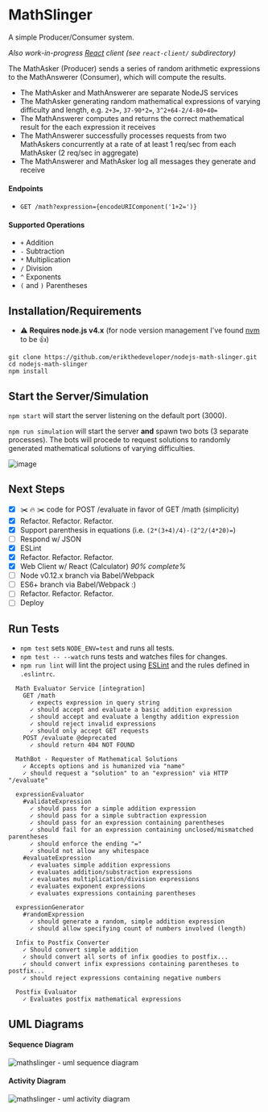 # MathSlinger

A simple Producer/Consumer system.

_Also work-in-progress [React](https://facebook.github.io/react/index.html) client (see `react-client/` subdirectory)_

The MathAsker (Producer) sends a series of random arithmetic expressions to the MathAnswerer (Consumer), which will compute the results.

- The MathAsker and MathAnswerer are separate NodeJS services
- The MathAsker generating random mathematical expressions of varying difficulty and length, e.g. `2+3=`, `37-90*2=`, `3^2+64-2/4-80+40=`
- The MathAnswerer computes and returns the correct mathematical result for the each expression it receives
- The MathAnswerer successfully processes requests from two MathAskers concurrently at a rate of at least 1 req/sec from each MathAsker (2 req/sec in aggregate)
- The MathAnswerer and MathAsker log all messages they generate and receive

#### Endpoints

- `GET /math?expression={encodeURIComponent('1+2=')}`

#### Supported Operations

- `+` Addition
- `-` Subtraction
- `*` Multiplication
- `/` Division
- `^` Exponents
- `(` and `)` Parentheses

## Installation/Requirements

- :warning: **Requires node.js v4.x** (for node version management I've found [nvm](https://github.com/creationix/nvm) to be :+1:)

```
git clone https://github.com/erikthedeveloper/nodejs-math-slinger.git
cd nodejs-math-slinger
npm install
```

## Start the Server/Simulation

`npm start` will start the server listening on the default port (3000).

`npm run simulation` will start the server **and** spawn two bots (3 separate processes). The bots will procede to request solutions to randomly generated mathematical solutions of varying difficulties.

![image](https://cloud.githubusercontent.com/assets/1240178/10477503/e7edbef4-7213-11e5-98b5-518cfd3be636.png)

## Next Steps

- [x] :scissors: :fire: :scissors: code for POST /evaluate in favor of GET /math (simplicity)
- [x] Refactor. Refactor. Refactor.
- [x] Support parenthesis in equations (i.e. `(2*(3+4)/4)-(2^2/(4*20)=`)
- [ ] Respond w/ JSON
- [x] ESLint
- [x] Refactor. Refactor. Refactor.
- [x] Web Client w/ React (Calculator) _90% complete%_
- [ ] Node v0.12.x branch via Babel/Webpack
- [ ] ES6+ branch via Babel/Webpack :)
- [ ] Refactor. Refactor. Refactor.
- [ ] Deploy

## Run Tests

- `npm test` sets `NODE_ENV=test` and runs all tests.
- `npm test -- --watch` runs tests and watches files for changes.
- `npm run lint` will lint the project using [ESLint](http://eslint.org/) and the rules defined in `.eslintrc`.

```
  Math Evaluator Service [integration]
    GET /math
      ✓ expects expression in query string
      ✓ should accept and evaluate a basic addition expression
      ✓ should accept and evaluate a lengthy addition expression
      ✓ should reject invalid expressions
      ✓ should only accept GET requests
    POST /evaluate @deprecated
      ✓ should return 404 NOT FOUND

  MathBot - Requester of Mathematical Solutions
    ✓ Accepts options and is humanized via "name"
    ✓ should request a "solution" to an "expression" via HTTP "/evaluate"

  expressionEvaluator
    #validateExpression
      ✓ should pass for a simple addition expression
      ✓ should pass for a simple subtraction expression
      ✓ should pass for an expression containing parentheses
      ✓ should fail for an expression containing unclosed/mismatched parentheses
      ✓ should enforce the ending "="
      ✓ should not allow any whitespace
    #evaluateExpression
      ✓ evaluates simple addition expressions
      ✓ evaluates addition/substraction expressions
      ✓ evaluates multiplication/division expressions
      ✓ evaluates exponent expressions
      ✓ evaluates expressions containing parentheses

  expressionGenerator
    #randomExpression
      ✓ should generate a random, simple addition expression
      ✓ should allow specifying count of numbers involved (length)

  Infix to Postfix Converter
    ✓ Should convert simple addition
    ✓ should convert all sorts of infix goodies to postfix...
    ✓ should convert infix expressions containing parentheses to postfix...
    ✓ should reject expressions containing negative numbers

  Postfix Evaluator
    ✓ Evaluates postfix mathematical expressions
```

## UML Diagrams

#### Sequence Diagram
![mathslinger - uml sequence diagram](https://cloud.githubusercontent.com/assets/1240178/10477662/2fddc21c-7215-11e5-95a2-3c3cd4aa0532.png)

#### Activity Diagram
![mathslinger - uml activity diagram](https://cloud.githubusercontent.com/assets/1240178/10477663/2fdea646-7215-11e5-91b0-12d81241ea2a.png)

